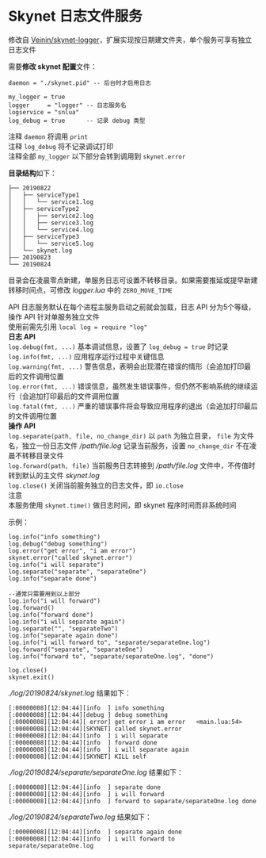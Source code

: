 # Skynet 日志文件服务
修改自 [Veinin/skynet-logger](https://github.com/Veinin/skynet-logger)，扩展实现按日期建文件夹，单个服务可享有独立日志文件  

需要**修改 skynet 配置**文件：
```
daemon = "./skynet.pid" -- 后台时才启用日志

my_logger = true
logger     = "logger" -- 日志服务名
logservice = "snlua"
log_debug = true      -- 记录 debug 类型
```
注释 `daemon` 将调用 `print`  
注释 `log_debug` 将不记录调试打印  
注释全部 `my_logger` 以下部分会转到调用到 `skynet.error`  

**目录结构**如下：  
```
├── 20190822
│   ├── serviceType1
│   │   └── service1.log
│   ├── serviceType2
│   │   ├── service2.log
│   │   ├── service3.log
│   │   └── service4.log
│   ├── serviceType3
│   │   └── service5.log
│   └── skynet.log
├── 20190823
└── 20190824
```
目录会在凌晨零点新建，单服务日志可设置不转移目录。如果需要推延或提早新建转移时间点，可修改 *logger.lua* 中的 `ZERO_MOVE_TIME`  

API
日志服务默认在每个进程主服务启动之前就会加载，日志 API 分为5个等级，操作 API 针对单服务独立文件  
使用前需先引用 `local log = require "log"`  
**日志 API**  
`log.debug(fmt, ...)` 基本调试信息，设置了 `log_debug = true` 时记录  
`log.info(fmt, ...)` 应用程序运行过程中关键信息  
`log.warning(fmt, ...)` 警告信息，表明会出现潜在错误的情形（会追加打印最后的文件调用位置  
`log.error(fmt, ...)` 错误信息，虽然发生错误事件，但仍然不影响系统的继续运行（会追加打印最后的文件调用位置  
`log.fatal(fmt, ...)` 严重的错误事件将会导致应用程序的退出（会追加打印最后的文件调用位置  
**操作 API**  
`log.separate(path, file, no_change_dir)` 以 `path` 为独立目录， `file` 为文件名，独立一份日志文件 */path/file.log* 记录当前服务，设置 `no_change_dir` 不在凌晨不转移目录文件  
`log.forward(path, file)` 当前服务日志转接到 */path/file.log* 文件中，不传值时转到默认的主文件 *skynet.log*  
`log.close()` 关闭当前服务独立的日志文件，即 `io.close`  
注意  
本服务使用 `skynet.time()` 做日志时间，即 skynet 程序时间而非系统时间  

示例：  
```
log.info("info something")
log.debug("debug something")
log.error("get error", "i am error")
skynet.error("called skynet.error")
log.info("i will separate")
log.separate("separate", "separateOne")
log.info("separate done")

--通常只需要用到以上部分
log.info("i will forward")
log.forward()
log.info("forward done")
log.info("i will separate again")
log.separate("", "separateTwo")
log.info("separate again done")
log.info("i will forward to", "separate/separateOne.log")
log.forward("separate", "separateOne")
log.info("forward to", "separate/separateOne.log", "done")

log.close()
skynet.exit()
```
*./log/20190824/skynet.log* 结果如下：  
```
[:00000008][12:04:44][info  ] info something
[:00000008][12:04:44][debug ] debug something
[:00000008][12:04:44][ error] get error i am error   <main.lua:54>
[:00000008][12:04:44][SKYNET] called skynet.error
[:00000008][12:04:44][info  ] i will separate
[:00000008][12:04:44][info  ] forward done
[:00000008][12:04:44][info  ] i will separate again
[:00000008][12:04:44][SKYNET] KILL self
```
*./log/20190824/separate/separateOne.log* 结果如下：  
```
[:00000008][12:04:44][info  ] separate done
[:00000008][12:04:44][info  ] i will forward
[:00000008][12:04:44][info  ] forward to separate/separateOne.log done
```
*./log/20190824/separateTwo.log* 结果如下：  
```
[:00000008][12:04:44][info  ] separate again done
[:00000008][12:04:44][info  ] i will forward to separate/separateOne.log
```

